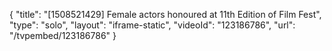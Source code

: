 {
    "title": "[1508521429] Female actors honoured at 11th Edition of Film Fest",
    "type": "solo",
    "layout": "iframe-static",
    "videoId": "123186786",
    "url": "\/tvpembed\/123186786"
}